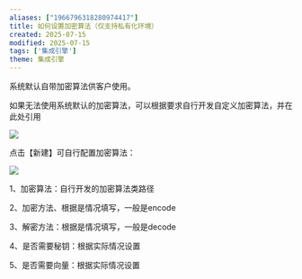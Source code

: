 ```yaml
---
aliases: ["1966796318280974417"]
title: 如何设置加密算法（仅支持私有化环境）
created: 2025-07-15
modified: 2025-07-15
tags: ['集成引擎']
theme: 集成引擎
---
```


系统默认自带加密算法供客户使用。

如果无法使用系统默认的加密算法，可以根据要求自行开发自定义加密算法，并在此处引用

![](https://myhelpdoc.oss-cn-heyuan.aliyuncs.com/mdimages/e939eb81834858ec15f48d00dbab2547.jpg)

点击【新建】可自行配置加密算法：

![](https://myhelpdoc.oss-cn-heyuan.aliyuncs.com/mdimages/67643e483d37fcfa8c4a437fc0ff3027.jpg)

1、加密算法：自行开发的加密算法类路径

2、加密方法、根据是情况填写，一般是encode

3、解密方法：根据是情况填写，一般是decode

4、是否需要秘钥：根据实际情况设置

5、是否需要向量：根据实际情况设置

